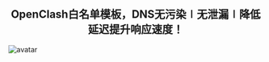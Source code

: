 <div align="center">
<h2>OpenClash白名单模板，DNS无污染∣无泄漏∣降低延迟提升响应速度！</h2>
</div>

![avatar](https://github.com/WukongMaster/demo/blob/main/jpg/OpenClash.jpg)
